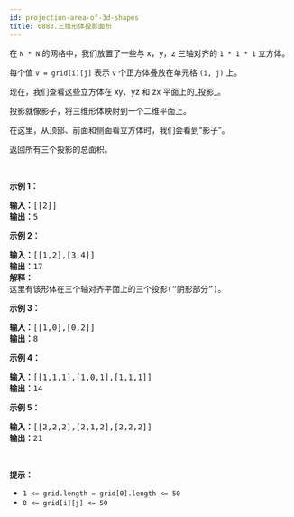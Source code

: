 ```yaml
---
id: projection-area-of-3d-shapes
title: 0883.三维形体投影面积
---
```

在 <code>N &#42; N</code> 的网格中，我们放置了一些与 x，y，z 三轴对齐的 <code>1 &#42; 1 &#42; 1</code> 立方体。

每个值 <code>v = grid[i][j]</code> 表示 <code>v</code> 个正方体叠放在单元格 <code>(i, j)</code> 上。

现在，我们查看这些立方体在 xy、yz 和 zx 平面上的_投影_。

投影就像影子，将三维形体映射到一个二维平面上。

在这里，从顶部、前面和侧面看立方体时，我们会看到“影子”。

返回所有三个投影的总面积。

 









**示例 1：**


<pre><strong>输入：</strong>[[2]]<br/><strong>输出：</strong>5<br/></pre>

**示例 2：**


<pre><strong>输入：</strong>[[1,2],[3,4]]<br/><strong>输出：</strong>17<br/><strong>解释：</strong><br/>这里有该形体在三个轴对齐平面上的三个投影(“阴影部分”)。<br/><img alt="" src="https://s3-lc-upload.s3.amazonaws.com/uploads/2018/08/02/shadow.png"/><br/></pre>

**示例 3：**


<pre><strong>输入：</strong>[[1,0],[0,2]]<br/><strong>输出：</strong>8<br/></pre>

**示例 4：**


<pre><strong>输入：</strong>[[1,1,1],[1,0,1],[1,1,1]]<br/><strong>输出：</strong>14<br/></pre>

**示例 5：**


<pre><strong>输入：</strong>[[2,2,2],[2,1,2],[2,2,2]]<br/><strong>输出：</strong>21<br/></pre>

 

**提示：**


- <code>1 &lt;= grid.length = grid[0].length &lt;= 50</code>
- <code>0 &lt;= grid[i][j] &lt;= 50</code>
